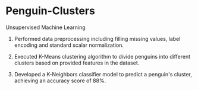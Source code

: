 # Penguin-Clusters
Unsupervised Machine Learning

1) Performed data preprocessing including filling missing values, label encoding and standard scalar normalization.

2) Executed K-Means clustering algorithm to divide penguins into different clusters based on provided features in the dataset.
   
3) Developed a K-Neighbors classifier model to predict a penguin's cluster, achieving an accuracy score of 88%.
